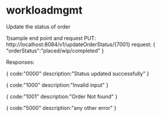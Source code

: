 # workloadmgmt
Update the status of order

1)sample end point and request
PUT: http://localhost:8084/v1/updateOrderStatus/{7001}
request: {
"orderStatus":"placed/wip/completed"
}

Responses:

{
code:"0000"
description:"Status updated successfully"
}
 

{
code:"1000"
description:"Invalid input"
}

 
{
code:"1001"
description:"Order Not found"
}


{
code:"5000"
description:"any other error"
}






